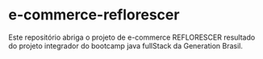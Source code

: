 # e-commerce-reflorescer
Este repositório abriga o projeto de e-commerce REFLORESCER resultado do projeto integrador do bootcamp java fullStack da Generation Brasil.
